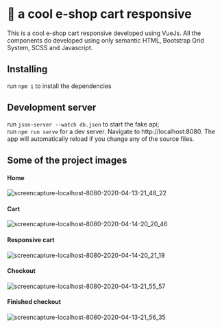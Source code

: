 # :shopping_cart: a cool e-shop cart responsive
This is a cool e-shop cart responsive developed using VueJs. All the components do developed using only semantic HTML, Bootstrap Grid System, SCSS and Javascript.

## Installing
run `npm i` to install the dependencies

## Development server
run `json-server --watch db.json` to start the fake api; <br>
run `npm run serve` for a dev server. Navigate to http://localhost:8080. The app will automatically reload if you change any of the source files.

## Some of the project images
#### Home
![screencapture-localhost-8080-2020-04-13-21_48_22](https://user-images.githubusercontent.com/32598503/79282820-8760a300-7e8c-11ea-8d05-f65e785a58b9.png) <br>
#### Cart
![screencapture-localhost-8080-2020-04-14-20_20_46](https://user-images.githubusercontent.com/32598503/79283385-0dc9b480-7e8e-11ea-9453-c5f2200ebaaf.png) <br>
#### Responsive cart
![screencapture-localhost-8080-2020-04-14-20_21_19](https://user-images.githubusercontent.com/32598503/79283392-0f937800-7e8e-11ea-885a-ce7d69b485fe.png) <br>
#### Checkout
![screencapture-localhost-8080-2020-04-13-21_55_57](https://user-images.githubusercontent.com/32598503/79282829-8af42a00-7e8c-11ea-962d-f59f6c562306.png)
#### Finished checkout
![screencapture-localhost-8080-2020-04-13-21_56_35](https://user-images.githubusercontent.com/32598503/79282831-8b8cc080-7e8c-11ea-9918-4254e64355e2.png)
